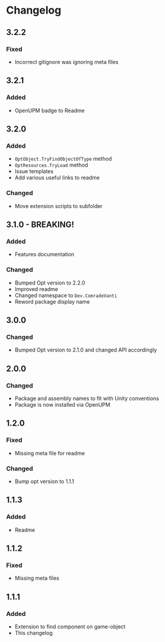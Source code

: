 ﻿# Changelog

## 3.2.2

### Fixed

- Incorrect gitignore was ignoring meta files

## 3.2.1

### Added

- OpenUPM badge to Readme

## 3.2.0

### Added

- `OptObject.TryFindObjectOfType` method
- `OptResources.TryLoad` method
- Issue templates
- Add various useful links to readme

### Changed

- Move extension scripts to subfolder

## 3.1.0 - BREAKING!

### Added

- Features documentation

### Changed

- Bumped Opt version to 2.2.0
- Improved readme
- Changed namespace to `Dev.ComradeVanti`
- Reword package display name

## 3.0.0

### Changed

- Bumped Opt version to 2.1.0 and changed API accordingly

## 2.0.0

### Changed

- Package and assembly names to fit with Unity conventions
- Package is now installed via OpenUPM

## 1.2.0

### Fixed

- Missing meta file for readme

### Changed

- Bump opt version to 1.1.1

## 1.1.3

### Added

- Readme

## 1.1.2

### Fixed

- Missing meta files

## 1.1.1

### Added

- Extension to find component on game-object
- This changelog